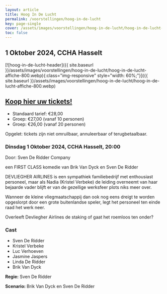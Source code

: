 ```yaml
---
layout: article
title: Hoog In De Lucht
permalink: /voorstellingen/hoog-in-de-lucht
key: page-single
cover: /assets/images/voorstellingen/hoog-in-de-lucht/hoog-in-de-lucht-affiche-800.webp
toc: false
---
```


## 1 Oktober 2024, CCHA Hasselt

<!--more-->

[![hoog-in-de-lucht-header]({{ site.baseurl }}/assets/images/voorstellingen/hoog-in-de-lucht/hoog-in-de-lucht-affiche-800.webp){:class="img-responsive" style="width: 60%;"}]({{ site.baseurl }}/assets/images/voorstellingen/hoog-in-de-lucht/hoog-in-de-lucht-affiche-800.webp)

## [Koop hier uw tickets!](https://tickets.roodfluweel.be/reprise/Show/SeatSelection/5fdc05c1-1eb2-4324-a057-483162277b30)

- Standaard tarief: €28,00
- Groep: €27,00 (vanaf 10 personen)
- Groep: €26,00 (vanaf 20 personen)

Opgelet: tickets zijn niet omruilbaar, annuleerbaar of terugbetaalbaar.

### Dinsdag 1 Oktober 2024, CCHA Hasselt, 20:00
Door: Sven De Ridder Company

een FIRST CLASS komedie van Brik Van Dyck en Sven De Ridder

DEVLIEGHER AIRLINES is een sympathiek familiebedrijf met enthousiast personeel, maar als Nadia (Kristel Verbeke) de leiding overneemt van haar bejaarde vader blijft er van de  gezellige werksfeer plots niks meer over.

Wanneer de kleine vliegmaatschappij dan ook nog eens dreigt te worden opgeslorpt door een grote  buitenlandse speler, legt het personeel ten einde raad het werk neer.

Overleeft Devliegher Airlines de staking of gaat het roemloos ten onder?

### Cast
* Sven De Ridder
* Kristel Verbeke
* Luc Verhoeven
* Jasmine Jaspers
* Linda De Ridder
* Brik Van Dyck

**Regie:** Sven De Ridder

**Scenario:** Brik Van Dyck en Sven De Ridder
